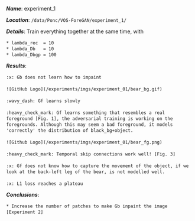 **_Name_**: experiment_1

**_Location_**: `/data/Ponc/VOS-ForeGAN/experiment_1/`

**_Details_**: Train everything together at the same time, with 
    
    * lambda_rec  = 10
    * lambda_Db   = 10
    * lambda_Dbgp = 100

**_Results_**:

    :x: Gb does not learn how to impaint
    
    ![GitHub Logo](/experiments/imgs/experiment_01/bear_bg.gif)

    :wavy_dash: Gf learns slowly

    :heavy_check_mark: Gf learns something that resembles a real foreground [Fig. 1], the adversarial training is working on the foregrounds. Although this may seem a bad foreground, it models 'correctly' the distribution of black_bg+object.
    
    ![Github Logo](/experiments/imgs/experiment_01/bear_fg.png)
    
    :heavy_check_mark: Temporal skip connections work well! [Fig. 3]
    
    :x: Gf does not know how to capture the movement of the object, if we look at the back-left leg of the bear, is not modelled well.
    
    :x: L1 loss reaches a plateau

**_Conclusions_**:

    * Increase the number of patches to make Gb inpaint the image [Experiment 2]